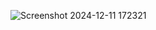 ![Screenshot 2024-12-11 172321](https://github.com/user-attachments/assets/3b65f016-10d8-40b9-8836-b660826fa4ae)
